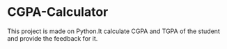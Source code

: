 # CGPA-Calculator
This project is made on Python.It calculate CGPA and TGPA of the student and provide the feedback for it.

